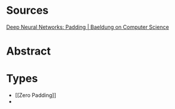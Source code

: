 
Sources
===
[Deep Neural Networks: Padding | Baeldung on Computer Science](https://www.baeldung.com/cs/deep-neural-networks-padding#:~:text=There%20are%20three%20main%20types,used%20being%20the%20same%20padding.&text=image%20so%20that%20the%20output,same%20as%20the%20input%20size.)


Abstract
===



Types
===
- [[Zero Padding]]
- 